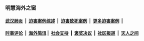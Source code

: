 
### 明慧海外之窗

####  [武汉肺炎](indexes/365.md?t=05041900) &nbsp;|&nbsp;  [迫害案例综述](indexes/328.md?t=05041900) &nbsp;|&nbsp; [迫害致死案例](indexes/277.md?t=05041900)  &nbsp;|&nbsp; [更多迫害案例](indexes/81.md?t=05041900)  &nbsp;|&nbsp; 
####  [时事评论](indexes/19.md?t=05041900) &nbsp;|&nbsp; [海外简讯](indexes/245.md?t=05041900)&nbsp;|&nbsp;  [社会支持](indexes/140.md?t=05041900) &nbsp;|&nbsp; [褒奖决议](indexes/282.md?t=05041900) &nbsp;|&nbsp; [社区报道](indexes/91.md?t=05041900)  &nbsp;|&nbsp; [天人之间](indexes/78.md?t=05041900) 

